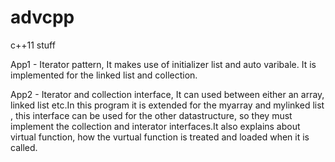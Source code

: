 # advcpp
c++11 stuff

App1 - Iterator pattern, It makes use of initializer list
       and auto varibale. It is implemented for the linked
       list and collection.

App2 - Iterator and collection interface, It can used between either an
       array, linked list etc.In this program it is extended for the
       myarray and mylinked list , this interface can be used for the
       other datastructure, so they must implement the collection and
       interator interfaces.It also explains about virtual function, how
       the vurtual function is treated and loaded when it is called.
